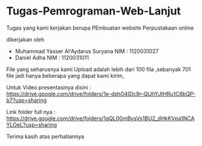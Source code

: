 # Tugas-Pemrograman-Web-Lanjut

Tugas yang kami kerjakan berupa PEmbuatan website Perpustakaan online

dikerjakan oleh 
- Muhammad Yasser Al'Aydarus Suryana 
NIM : 1120031027
- Daniel Adha 
NIM : 1120031011

File yang seharusnya kami Upload adalah lebih dari 100 fila ,sebanyak 701 file jadi hanya beberapa yang dapat kami kirim, 

Untuk Video presentasinya disini : https://drive.google.com/drive/folders/1e-dshO4IDc9r-QlJhYJtHRu1C6bQP-b7?usp=sharing

Link folder full nya : https://drive.google.com/drive/folders/1qQL00mBysVs1BU2_dHkKVpa1NCAYLOeL?usp=sharing 

Terima kasih atas perhatiannya
